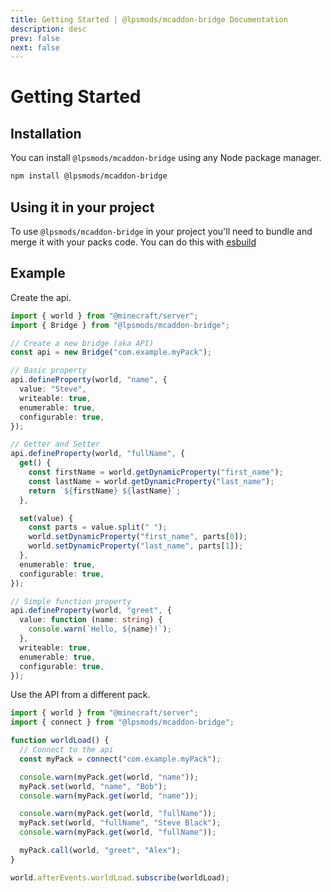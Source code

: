 ```yaml
---
title: Getting Started | @lpsmods/mcaddon-bridge Documentation
description: desc
prev: false
next: false
---
```


# Getting Started

## Installation

You can install `@lpsmods/mcaddon-bridge` using any Node package manager.

```bash
npm install @lpsmods/mcaddon-bridge
```

## Using it in your project

To use `@lpsmods/mcaddon-bridge` in your project you'll need to bundle and merge it with your packs code. You can do this with [esbuild](https://esbuild.github.io/getting-started/#your-first-bundle)

## Example

Create the api.

```ts
import { world } from "@minecraft/server";
import { Bridge } from "@lpsmods/mcaddon-bridge";

// Create a new bridge (aka API)
const api = new Bridge("com.example.myPack");

// Basic property
api.defineProperty(world, "name", {
  value: "Steve",
  writeable: true,
  enumerable: true,
  configurable: true,
});

// Getter and Setter
api.defineProperty(world, "fullName", {
  get() {
    const firstName = world.getDynamicProperty("first_name");
    const lastName = world.getDynamicProperty("last_name");
    return `${firstName} ${lastName}`;
  },

  set(value) {
    const parts = value.split(" ");
    world.setDynamicProperty("first_name", parts[0]);
    world.setDynamicProperty("last_name", parts[1]);
  },
  enumerable: true,
  configurable: true,
});

// Simple function property
api.defineProperty(world, "greet", {
  value: function (name: string) {
    console.warn(`Hello, ${name}!`);
  },
  writeable: true,
  enumerable: true,
  configurable: true,
});
```

Use the API from a different pack.

```ts
import { world } from "@minecraft/server";
import { connect } from "@lpsmods/mcaddon-bridge";

function worldLoad() {
  // Connect to the api
  const myPack = connect("com.example.myPack");

  console.warn(myPack.get(world, "name"));
  myPack.set(world, "name", "Bob");
  console.warn(myPack.get(world, "name"));

  console.warn(myPack.get(world, "fullName"));
  myPack.set(world, "fullName", "Steve Black");
  console.warn(myPack.get(world, "fullName"));

  myPack.call(world, "greet", "Alex");
}

world.afterEvents.worldLoad.subscribe(worldLoad);
```
